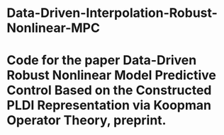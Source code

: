 # Data-Driven-Interpolation-Robust-Nonlinear-MPC

# Code for the paper Data-Driven Robust Nonlinear Model Predictive Control Based on the Constructed PLDI Representation via Koopman Operator Theory, preprint.
